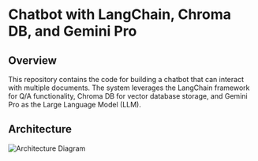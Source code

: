 # Chatbot with LangChain, Chroma DB, and Gemini Pro
## Overview

This repository contains the code for building a chatbot that can interact with multiple documents. The system leverages the LangChain framework for Q/A functionality, Chroma DB for vector database storage, and Gemini Pro as the Large Language Model (LLM).

## Architecture
![Architecture Diagram](architecture)
